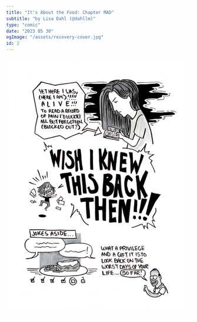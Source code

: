 ```yaml
---
title: "It's About the Food: Chapter MAD"
subtitle: "by Lisa Dahl (@dahllm)"
type: "comic"
date: "2023 05 30"
ogImage: "/assets/recovery-cover.jpg"
id: 2
---
```


![Panel2](../../../images/20240415-aboutthefood/about_the_food_021.jpg)